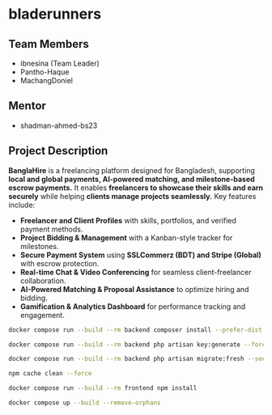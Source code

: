 # bladerunners

## Team Members

- ibnesina (Team Leader)
- Pantho-Haque
- MachangDoniel

## Mentor

- shadman-ahmed-bs23

## Project Description

**BanglaHire** is a freelancing platform designed for Bangladesh, supporting **local and global payments, AI-powered matching, and milestone-based escrow payments.** It enables **freelancers to showcase their skills and earn securely** while helping **clients manage projects seamlessly.** Key features include:

- **Freelancer and Client Profiles** with skills, portfolios, and verified payment methods.
- **Project Bidding & Management** with a Kanban-style tracker for milestones.
- **Secure Payment System** using **SSLCommerz (BDT) and Stripe (Global)** with escrow protection.
- **Real-time Chat & Video Conferencing** for seamless client-freelancer collaboration.
- **AI-Powered Matching & Proposal Assistance** to optimize hiring and bidding.
- **Gamification & Analytics Dashboard** for performance tracking and engagement.


```bash
docker compose run --build --rm backend composer install --prefer-dist --no-scripts --no-dev --no-interaction

docker compose run --build --rm backend php artisan key:generate --force

docker compose run --build --rm backend php artisan migrate:fresh --seed

npm cache clean --force

docker compose run --build --rm frontend npm install

docker compose up --build --remove-orphans 

```

